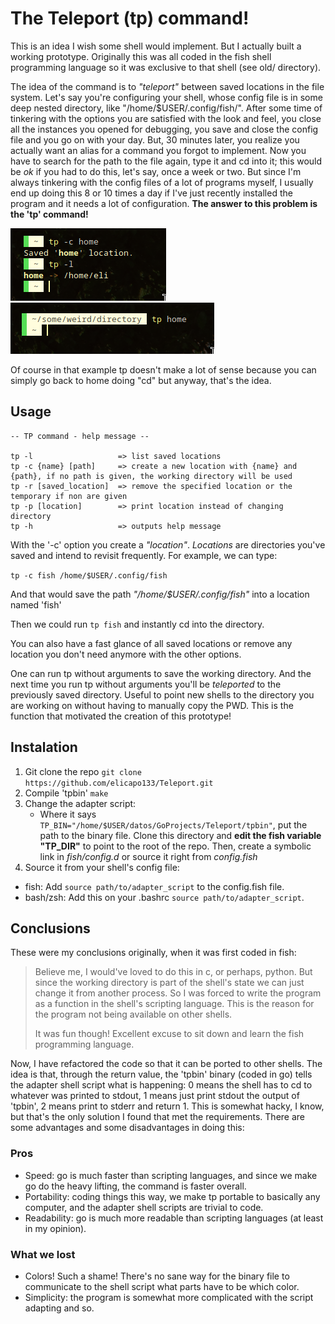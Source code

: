 # The Teleport (tp) command!
This is an idea I wish some shell would implement. But I actually built a working prototype. Originally this was all coded in the fish shell programming language so it was exclusive to that shell (see old/ directory).

The idea of the command is to _"teleport"_ between saved locations in the file system. Let's say you're configuring your shell, whose config file is in some deep nested directory, like "/home/$USER/.config/fish/". After some time of tinkering with the options you are satisfied with the look and feel, you close all the instances you opened for debugging, you save and close the config file and you go on with your day. But, 30 minutes later, you realize you actually want an alias for a command you forgot to implement. Now you have to search for the path to the file again, type it and cd into it; this would be _ok_ if you had to do this, let's say, once a week or two. But since I'm always tinkering with the config files of a lot of programs myself, I usually end up doing this 8 or 10 times a day if I've just recently installed the program and it needs a lot of configuration. **The answer to this problem is the 'tp' command!**

![Create a location](./demoPictures/create.png)
![Go back to home](./demoPictures/home.png)

Of course in that example tp doesn't make a lot of sense because you can simply go back to home doing "cd" but anyway, that's the idea.

## Usage
```
-- TP command - help message --

tp -l                   => list saved locations
tp -c {name} [path]     => create a new location with {name} and {path}, if no path is given, the working directory will be used
tp -r [saved_location]  => remove the specified location or the temporary if non are given
tp -p [location]        => print location instead of changing directory
tp -h                   => outputs help message

```

With the '-c' option you create a _"location"_. _Locations_ are directories you've saved and intend to revisit frequently. For example, we can type:

```tp -c fish /home/$USER/.config/fish ```

And that would save the path _"/home/$USER/.config/fish"_ into a location named 'fish'

Then we could run ```tp fish``` and instantly cd into the directory.

You can also have a fast glance of all saved locations or remove any location you don't need anymore with the other options.

One can run tp without arguments to save the working directory. And the next time you run tp without arguments you'll be _teleported_ to the previously saved directory. Useful to point new shells to the directory you are working on without having to manually copy the PWD. This is the function that motivated the creation of this prototype!

## Instalation
1. Git clone the repo ```git clone https://github.com/elicapo133/Teleport.git```
2. Compile 'tpbin' ```make```
3. Change the adapter script:
    * Where it says ```TP_BIN="/home/$USER/datos/GoProjects/Teleport/tpbin"```, put the path to the binary file.
Clone this directory and **edit the fish variable "TP_DIR"** to point to the root of the repo. Then, create a symbolic link in _fish/config.d_ or source it right from _config.fish_
4. Source it from your shell's config file:
 * fish: Add ```source path/to/adapter_script``` to the config.fish file.
 * bash/zsh: Add this on your .bashrc ```source path/to/adapter_script```.

## Conclusions
These were my conclusions originally, when it was first coded in fish:
> Believe me, I would've loved to do this in c, or perhaps, python. But since the working directory is part of the shell's state we can just change it from another process. So I was forced to write the program as a function in the shell's scripting language. This is the reason for the program not being available on other shells.
> 
> It was fun though! Excellent excuse to sit down and learn the fish programming language.

Now, I have refactored the code so that it can be ported to other shells. The idea is that, through the return value, the 'tpbin' binary (coded in go) tells the adapter shell script what is happening: 0 means the shell has to cd to whatever was printed to stdout, 1 means just print stdout the output of 'tpbin', 2 means print to stderr and return 1. This is somewhat hacky, I know, but that's the only solution I found that met the requirements. There are some advantages and some disadvantages in doing this:
### Pros
- Speed: go is much faster than scripting languages, and since we make go do the heavy lifting, the command is faster overall.
- Portability: coding things this way, we make tp portable to basically any computer, and the adapter shell scripts are trivial to code.
- Readability: go is much more readable than scripting languages (at least in my opinion).

### What we lost
- Colors! Such a shame! There's no sane way for the binary file to communicate to the shell script what parts have to be which color.
- Simplicity: the program is somewhat more complicated with the script adapting and so.


